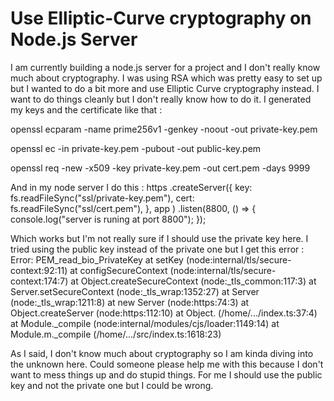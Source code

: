 
# Use Elliptic-Curve cryptography on Node.js Server

I am currently building a node.js server for a project and I don't really know much about cryptography. I was using RSA which was pretty easy to set up but I wanted to do a bit more and use Elliptic Curve cryptography instead.
I want to do things cleanly but I don't really know how to do it.
I generated my keys and the certificate like that :

openssl ecparam -name prime256v1 -genkey -noout -out private-key.pem


openssl ec -in private-key.pem -pubout -out public-key.pem


openssl req -new -x509 -key private-key.pem -out cert.pem -days 9999

And in my node server I do this :
https
  .createServer({
      key: fs.readFileSync("ssl/private-key.pem"),
      cert: fs.readFileSync("ssl/cert.pem"),
    }, app
  )
  .listen(8800, () => {
    console.log("server is runing at port 8800");
  });

Which works but I'm not really sure if I should use the private key here.
I tried using the public key instead of the private one but I get this error :
Error: PEM_read_bio_PrivateKey
    at setKey (node:internal/tls/secure-context:92:11)
    at configSecureContext (node:internal/tls/secure-context:174:7)
    at Object.createSecureContext (node:_tls_common:117:3)
    at Server.setSecureContext (node:_tls_wrap:1352:27)
    at Server (node:_tls_wrap:1211:8)
    at new Server (node:https:74:3)
    at Object.createServer (node:https:112:10)
    at Object.<anonymous> (/home/.../index.ts:37:4)
    at Module._compile (node:internal/modules/cjs/loader:1149:14)
    at Module.m._compile (/home/.../src/index.ts:1618:23)

As I said, I don't know much about cryptography so I am kinda diving into the unknown here. Could someone please help me with this because I don't want to mess things up and do stupid things.
For me I should use the public key and not the private one but I could be wrong.

        